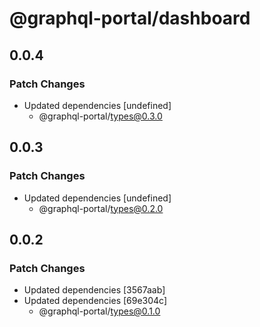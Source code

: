 # @graphql-portal/dashboard

## 0.0.4

### Patch Changes

- Updated dependencies [undefined]
  - @graphql-portal/types@0.3.0

## 0.0.3

### Patch Changes

- Updated dependencies [undefined]
  - @graphql-portal/types@0.2.0

## 0.0.2

### Patch Changes

- Updated dependencies [3567aab]
- Updated dependencies [69e304c]
  - @graphql-portal/types@0.1.0
